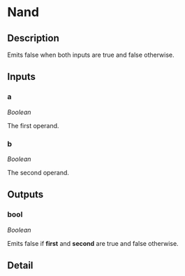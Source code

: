 # Nand

## Description
Emits false when both inputs are true and false otherwise.

## Inputs
### a

*Boolean*

The first operand.

### b

*Boolean*

The second operand.

## Outputs
### bool

*Boolean*

Emits false if **first** and **second** are true and false otherwise.

## Detail

